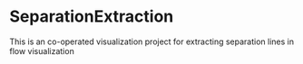 # SeparationExtraction
This is an co-operated visualization project for extracting separation lines in flow visualization
